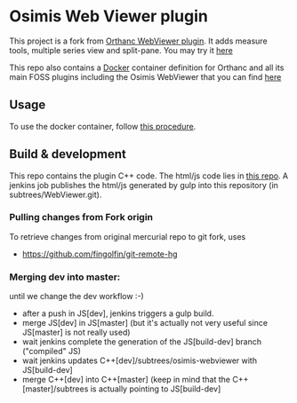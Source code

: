 # Osimis Web Viewer plugin

This project is a fork from [Orthanc WebViewer plugin](http://www.orthanc-server.com/static.php?page=web-viewer).  It adds measure tools, multiple series view and split-pane.  You may try it [here](http://osimisviewer.osimis.io)

This repo also contains a [Docker](https://www.docker.com/) container definition for Orthanc and all its main FOSS plugins including the Osimis WebViewer that you can find [here](https://hub.docker.com/r/osimis/orthanc-webviewer-plugin/builds/)

## Usage

To use the docker container, follow [this procedure](https://bitbucket.org/snippets/osimis/eynLn).

## Build & development

This repo contains the plugin C++ code.  The html/js code lies in [this repo](https://bitbucket.org/osimis/osimis-webviewer).  A jenkins job publishes the html/js generated by gulp into this repository (in subtrees/WebViewer.git).

### Pulling changes from Fork origin
To retrieve changes from original mercurial repo to git fork, uses
- https://github.com/fingolfin/git-remote-hg



### Merging dev into master:

until we change the dev workflow :-)

- after a push in JS[dev], jenkins triggers a gulp build.
- merge JS[dev] in JS[master] (but it's actually not very useful since JS[master] is not really used)
- wait jenkins complete the generation of the JS[build-dev] branch ("compiled" JS) 
- wait jenkins updates C++[dev]/subtrees/osimis-webviewer with JS[build-dev]
- merge C++[dev] into C++[master] (keep in mind that the C++[master]/subtrees is actually pointing to JS[build-dev]